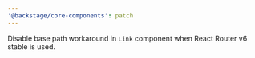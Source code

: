 ```yaml
---
'@backstage/core-components': patch
---
```


Disable base path workaround in `Link` component when React Router v6 stable is used.
